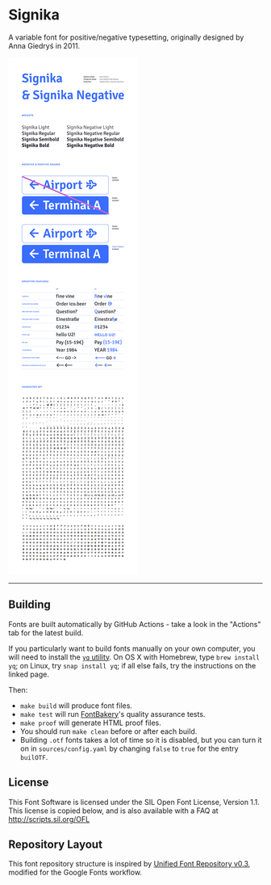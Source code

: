 # Signika

A variable font for positive/negative typesetting, originally designed by Anna Giedryś in 2011.

![](docs/10-PDF-specimens/Signika_strip_specimen.png)

---

## Building

Fonts are built automatically by GitHub Actions - take a look in the "Actions" tab for the latest build.

If you particularly want to build fonts manually on your own computer, you will need to install the [`yq` utility](https://github.com/mikefarah/yq). On OS X with Homebrew, type `brew install yq`; on Linux, try `snap install yq`; if all else fails, try the instructions on the linked page.

Then:

* `make build` will produce font files.
* `make test` will run [FontBakery](https://github.com/googlefonts/fontbakery)'s quality assurance tests.
* `make proof` will generate HTML proof files.
* You should run `make clean` before or after each build.
* Building `.otf` fonts takes a lot of time so it is disabled, but you can turn it on in `sources/config.yaml` by changing `false` to `true` for the entry `builOTF`.

## License

This Font Software is licensed under the SIL Open Font License, Version 1.1.
This license is copied below, and is also available with a FAQ at
http://scripts.sil.org/OFL

## Repository Layout

This font repository structure is inspired by [Unified Font Repository v0.3](https://github.com/unified-font-repository/Unified-Font-Repository), modified for the Google Fonts workflow.